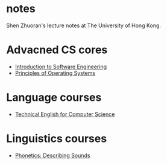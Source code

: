 # notes
Shen Zhuoran's lecture notes at The University of Hong Kong.

# Advacned CS cores

- [Introduction to Software Engineering](https://github.com/cms-flash/notes/blob/master/16-17-sem2/introduction-to-software-engineering.md)
- [Principles of Operating Systems](https://github.com/cms-flash/notes/blob/master/18-19-sem1/principles-of-operating-systems.md)

# Language courses

- [Technical English for Computer Science](https://github.com/cms-flash/notes/blob/master/18-19-sem1/technical-english-for-computer-science.md)

# Linguistics courses

- [Phonetics: Describing Sounds](https://github.com/cms-flash/notes/blob/master/18-19-sem1/phonetics-describing-sounds.md)
